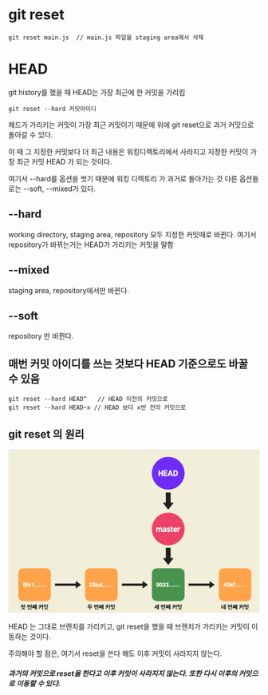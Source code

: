 # git reset

    git reset main.js  // main.js 파일을 staging area에서 삭제
    

# HEAD
git history를 했을 때 HEAD는 가장 최근에 한 커밋을 가리킴

    git reset --hard 커밋아이디

헤드가 가리키는 커밋이 가장 최근 커밋이기 때문에 위에 git reset으로 과거 커밋으로 돌아갈 수 있다.

이 때 그 지정한 커밋보다 더 최근 내용은 워킹디렉토리에서 사라지고 지정한 커밋이 가장 최근 커밋 HEAD 가 되는 것이다.

여기서 --hard를 옵션을 썻기 때문에 워킹 디렉토리 가 과거로 돌아가는 것 다른 옵션들로는 --soft, --mixed가 있다.

## --hard
working directory, staging area, repository 모두 지정한 커밋때로 바뀐다. 여기서 repository가 바뀌는거는 HEAD가 가리키는 커밋을 말함

## --mixed
staging area, repository에서만 바뀐다.

## --soft
repository 만 바뀐다. 

## 매번 커밋 아이디를 쓰는 것보다 HEAD 기준으로도 바꿀 수 있음

    git reset --hard HEAD^   // HEAD 이전의 커밋으로
    git reset --hard HEAD~x // HEAD 보다 x번 전의 커밋으로

## git reset 의 원리

![alt text](image-4.png)

HEAD 는 그대로 브랜치를 가리키고, git reset을 했을 때 브랜치가 가리키는 커밋이 이동하는 것이다.

주의해야 할 점은, 여기서 reset을 쓴다 해도 이후 커밋이 사라지지 않는다.

##### 과거의 커밋으로 reset을 한다고 이후 커밋이 사라지지 않는다. 또한 다시 이후의 커밋으로 이동할 수 있다.